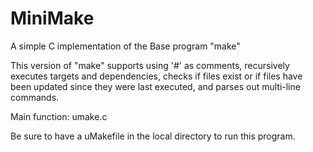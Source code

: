 # MiniMake
A simple C implementation of the Base program "make"

This version of "make" supports using '#' as comments, recursively executes targets and dependencies, checks if files exist or if files have been updated since they were last executed, and parses out multi-line commands.

Main function: umake.c

Be sure to have a uMakefile in the local directory to run this program.
